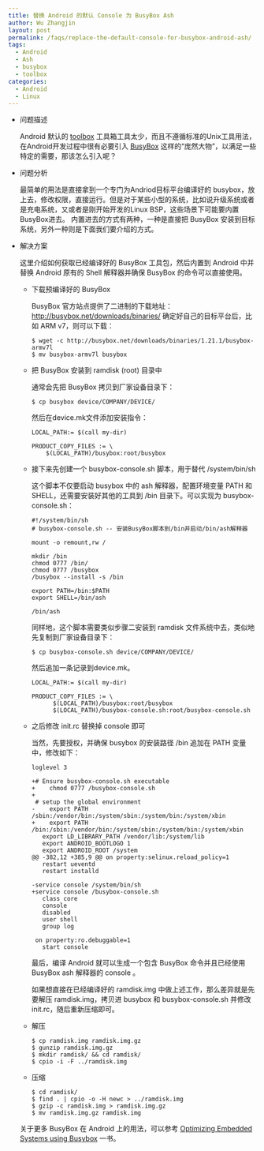 ```yaml
---
title: 替换 Android 的默认 Console 为 BusyBox Ash
author: Wu Zhangjin
layout: post
permalink: /faqs/replace-the-default-console-for-busybox-android-ash/
tags:
  - Android
  - Ash
  - busybox
  - toolbox
categories:
  - Android
  - Linux
---
```

* 问题描述

  Android 默认的 [toolbox][1] 工具箱工具太少，而且不遵循标准的Unix工具用法，在Android开发过程中很有必要引入 [BusyBox][2] 这样的“庞然大物”，以满足一些特定的需要，那该怎么引入呢？

* 问题分析

  最简单的用法是直接拿到一个专门为Andriod目标平台编译好的 busybox，放上去，修改权限，直接运行。但是对于某些小型的系统，比如说升级系统或者是充电系统，又或者是刚开始开发的Linux BSP，这些场景下可能要内置BusyBox进去。 内置进去的方式有两种，一种是直接把 BusyBox 安装到目标系统，另外一种则是下面我们要介绍的方式。

* 解决方案

  这里介绍如何获取已经编译好的 BusyBox 工具包，然后内置到 Android 中并替换 Android 原有的 Shell 解释器并确保 BusyBox 的命令可以直接使用。

  * 下载预编译好的 BusyBox

    BusyBox 官方站点提供了二进制的下载地址：http://busybox.net/downloads/binaries/ 确定好自己的目标平台后，比如 ARM v7，则可以下载：

        $ wget -c http://busybox.net/downloads/binaries/1.21.1/busybox-armv7l
        $ mv busybox-armv7l busybox


  * 把 BusyBox 安装到 ramdisk (root) 目录中

    通常会先把 BusyBox 拷贝到厂家设备目录下：

        $ cp busybox device/COMPANY/DEVICE/


    然后在device.mk文件添加安装指令：

        LOCAL_PATH:= $(call my-dir)
 
        PRODUCT_COPY_FILES := \
            $(LOCAL_PATH)/busybox:root/busybox


  * 接下来先创建一个 busybox-console.sh 脚本，用于替代 /system/bin/sh

    这个脚本不仅要启动 busybox 中的 ash 解释器，配置环境变量 PATH 和 SHELL，还需要安装好其他的工具到 /bin 目录下。可以实现为 busybox-console.sh：

        #!/system/bin/sh
        # busybox-console.sh -- 安装BusyBox脚本到/bin并启动/bin/ash解释器
        
        mount -o remount,rw /
        
        mkdir /bin
        chmod 0777 /bin/
        chmod 0777 /busybox
        /busybox --install -s /bin
        
        export PATH=/bin:$PATH
        export SHELL=/bin/ash
        
        /bin/ash


    同样地，这个脚本需要类似步骤二安装到 ramdisk 文件系统中去，类似地先复制到厂家设备目录下：

        $ cp busybox-console.sh device/COMPANY/DEVICE/


    然后追加一条记录到device.mk。

        LOCAL_PATH:= $(call my-dir)

        PRODUCT_COPY_FILES := \
              $(LOCAL_PATH)/busybox:root/busybox
              $(LOCAL_PATH)/busybox-console.sh:root/busybox-console.sh


  * 之后修改 init.rc 替换掉 console 即可

    当然，先要授权，并确保 busybox 的安装路径 /bin 追加在 PATH 变量中，修改如下：

        loglevel 3

        +# Ensure busybox-console.sh executable
        +    chmod 0777 /busybox-console.sh
        +
         # setup the global environment
        -    export PATH /sbin:/vendor/bin:/system/sbin:/system/bin:/system/xbin
        +    export PATH /bin:/sbin:/vendor/bin:/system/sbin:/system/bin:/system/xbin
           export LD_LIBRARY_PATH /vendor/lib:/system/lib
           export ANDROID_BOOTLOGO 1
           export ANDROID_ROOT /system
        @@ -382,12 +385,9 @@ on property:selinux.reload_policy=1
           restart ueventd
           restart installd
        
        -service console /system/bin/sh
        +service console /busybox-console.sh
           class core
           console
           disabled
           user shell
           group log
        
         on property:ro.debuggable=1
           start console


    最后，编译 Android 就可以生成一个包含 BusyBox 命令并且已经使用 BusyBox ash 解释器的 console 。

    如果想直接在已经编译好的 ramdisk.img 中做上述工作，那么差异就是先要解压 ramdisk.img，拷贝进 busybox 和 busybox-console.sh 并修改 init.rc，随后重新压缩即可。

  * 解压

        $ cp ramdisk.img ramdisk.img.gz
        $ gunzip ramdisk.img.gz
        $ mkdir ramdisk/ && cd ramdisk/
        $ cpio -i -F ../ramdisk.img

  * 压缩

        $ cd ramdisk/
        $ find . | cpio -o -H newc > ../ramdisk.img
        $ gzip -c ramdisk.img > ramdisk.img.gz
        $ mv ramdisk.img.gz ramdisk.img


  关于更多 BusyBox 在 Android 上的用法，可以参考 [Optimizing Embedded Systems using Busybox][3] 一书。




 [1]: http://elinux.org/Android_toolbox
 [2]: http://busybox.net/
 [3]: /optimizing-embedded-systems-using-busybox/
